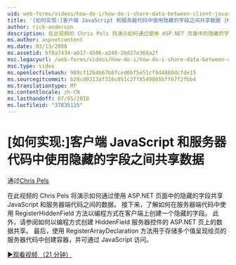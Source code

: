 ```yaml
---
uid: web-forms/videos/how-do-i/how-do-i-share-data-between-client-javascript-and-server-code-using-a-hidden-field
title: '[如何实现:]客户端 JavaScript 和服务器代码中使用隐藏的字段之间共享数据 |Microsoft Docs'
author: rick-anderson
description: 在此视频的 Chris Pels 将演示如何通过使用 ASP.NET 页面中的隐藏的字段共享 JavaScript 和服务器端代码之间的数据。 接下来，了解如何 t...
ms.author: aspnetcontent
ms.date: 03/13/2008
ms.assetid: bf0a7434-a017-4506-a240-2bd27e360a2f
msc.legacyurl: /web-forms/videos/how-do-i/how-do-i-share-data-between-client-javascript-and-server-code-using-a-hidden-field
msc.type: video
ms.openlocfilehash: 980cf1264b67b8fced0bf5e51cf9d4880dcfde15
ms.sourcegitcommit: b28cd0313af316c051c2ff8549865bff67f2fbb4
ms.translationtype: MT
ms.contentlocale: zh-CN
ms.lasthandoff: 07/05/2018
ms.locfileid: "37835115"
---
```

<a name="how-do-i-share-data-between-client-javascript-and-server-code-using-a-hidden-field"></a>[如何实现:]客户端 JavaScript 和服务器代码中使用隐藏的字段之间共享数据
====================
通过[Chris Pels](https://twitter.com/chrispels)

在此视频的 Chris Pels 将演示如何通过使用 ASP.NET 页面中的隐藏的字段共享 JavaScript 和服务器端代码之间的数据。 接下来，了解如何在服务器端代码中使用 RegisterHiddenField 方法以编程方式在客户端上创建一个隐藏的字段。 此外，请参阅如何以编程方式创建 HiddenField 服务器控件的 ASP.NET 页上的数据共享。 最后，使用 RegisterArrayDeclaration 方法用于存储多个值呈现给页的服务器代码中创建容器，并可通过 JavaScript 访问。

[&#9654;观看视频 （21 分钟）](https://channel9.msdn.com/Blogs/ASP-NET-Site-Videos/how-do-i-share-data-between-client-javascript-and-server-code-using-a-hidden-field)
